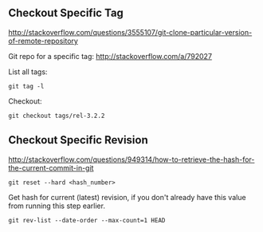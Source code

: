 

## Checkout Specific Tag

http://stackoverflow.com/questions/3555107/git-clone-particular-version-of-remote-repository

Git repo for a specific tag: http://stackoverflow.com/a/792027

List all tags:

    git tag -l

Checkout:

    git checkout tags/rel-3.2.2


## Checkout Specific Revision

http://stackoverflow.com/questions/949314/how-to-retrieve-the-hash-for-the-current-commit-in-git

    git reset --hard <hash_number>

Get hash for current (latest) revision, if you don't already have this value from running this step
earlier.

    git rev-list --date-order --max-count=1 HEAD

